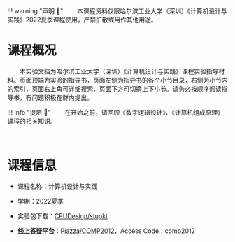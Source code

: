 !!! warning "声明 :loudspeaker:"
    &emsp;&emsp;本课程资料仅限哈尔滨工业大学（深圳）《计算机设计与实践》2022夏季课程使用，严禁扩散或用作其他用途。



# 课程概况

&emsp;&emsp;本实验文档为哈尔滨工业大学（深圳）《计算机设计与实践》课程实验指导材料。页面顶端为实验的指导书，页面左侧为指导书的各个小节目录，右侧为小节内的索引，页面右上角可详细搜索，页面下方可切换上下小节。请务必按顺序阅读指导书，有问题积极在群内提出。

!!! info "提示 :mega:"
    &emsp;&emsp;在开始之前，请回顾《数字逻辑设计》、《计算机组成原理》课程的相关知识。

&emsp;&emsp;

# 课程信息

- 课程名称：计算机设计与实践

- 学期：2022夏季

- 实验包下载：<a href="https://gitee.com/hitsz-cslab/cpu/tree/master/stupkt" target="_blank">CPUDesign/stupkt</a>

- **线上答疑平台**：<a href="https://piazza.com/hitsz/summer2022/comp2012" target="_blank">Piazza/COMP2012</a>，Access Code：comp2012
